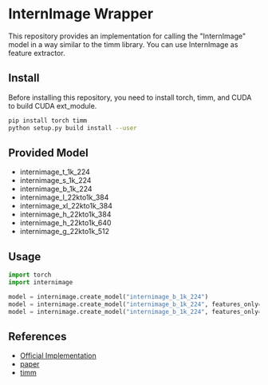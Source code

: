 # InternImage Wrapper

This repository provides an implementation for calling the "InternImage" model in a way similar to the timm library.
You can use InternImage as feature extractor.

## Install

Before installing this repository, you need to install torch, timm, and CUDA
to build CUDA ext_module.

```bash
pip install torch timm
python setup.py build install --user
```

## Provided Model

- internimage_t_1k_224
- internimage_s_1k_224
- internimage_b_1k_224
- internimage_l_22kto1k_384
- internimage_xl_22kto1k_384
- internimage_h_22kto1k_384
- internimage_h_22kto1k_640
- internimage_g_22kto1k_512

## Usage

```python
import torch
import internimage

model = internimage.create_model("internimage_b_1k_224")
model = internimage.create_model("internimage_b_1k_224", features_only=True)
model = internimage.create_model("internimage_b_1k_224", features_only=True, out_indices=[2, 3])
```

## References

- [Official Implementation](https://github.com/OpenGVLab/InternImage)
- [paper](https://arxiv.org/abs/2211.05778)
- [timm](https://github.com/huggingface/pytorch-image-models)